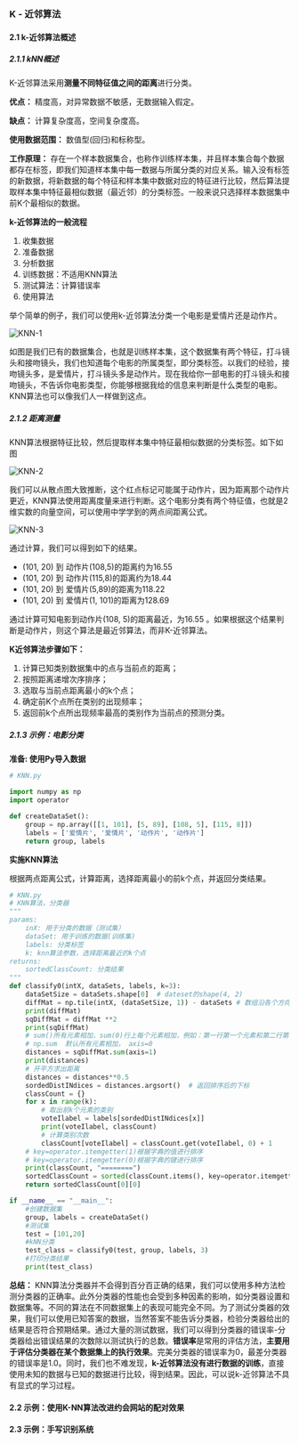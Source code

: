 ### K - 近邻算法

#### 2.1 k-近邻算法概述

##### 2.1.1 kNN概述

K-近邻算法采用**测量不同特征值之间的距离**进行分类。

**优点：** 精度高，对异常数据不敏感，无数据输入假定。

**缺点：** 计算复杂度高，空间复杂度高。

**使用数据范围：** 数值型(回归)和标称型。

**工作原理：** 存在一个样本数据集合，也称作训练样本集，并且样本集合每个数据都存在标签，即我们知道样本集中每一数据与所属分类的对应关系。输入没有标签的新数据，将新数据的每个特征和样本集中数据对应的特征进行比较，然后算法提取样本集中特征最相似数据（最近邻）的分类标签。一般来说只选择样本数据集中前K个最相似的数据。

**k-近邻算法的一般流程**

1. 收集数据
2. 准备数据
3. 分析数据
4. 训练数据：不适用KNN算法
5. 测试算法：计算错误率
6. 使用算法



举个简单的例子，我们可以使用k-近邻算法分类一个电影是爱情片还是动作片。

![KNN-1](/home/fanzone/Documents/ReadingNotes/MachineLearning/KNN-1.png)

如图是我们已有的数据集合，也就是训练样本集，这个数据集有两个特征，打斗镜头和接吻镜头，我们也知道每个电影的所属类型，即分类标签。以我们的经验，接吻镜头多，是爱情片，打斗镜头多是动作片。现在我给你一部电影的打斗镜头和接吻镜头，不告诉你电影类型，你能够根据我给的信息来判断是什么类型的电影。KNN算法也可以像我们人一样做到这点。

##### 2.1.2 距离测量

KNN算法根据特征比较，然后提取样本集中特征最相似数据的分类标签。如下如图

![KNN-2](/home/fanzone/Documents/ReadingNotes/MachineLearning/KNN-2.jpg)

我们可以从散点图大致推断，这个红点标记可能属于动作片，因为距离那个动作片更近，KNN算法使用距离度量来进行判断。这个电影分类有两个特征值，也就是2维实数的向量空间，可以使用中学学到的两点间距离公式。

![KNN-3](/home/fanzone/Documents/ReadingNotes/MachineLearning/KNN-3.jpg)

通过计算，我们可以得到如下的结果。

- (101, 20) 到 动作片(108,5)的距离约为16.55
- (101, 20) 到 动作片(115,8)的距离约为18.44
- (101, 20) 到 爱情片(5,89)的距离为118.22
- (101, 20) 到 爱情片(1, 101)的距离为128.69

通过计算可知电影到动作片(108, 5)的距离最近，为16.55 。如果根据这个结果判断是动作片，则这个算法是最近邻算法，而非K-近邻算法。

**K近邻算法步骤如下：**

1. 计算已知类别数据集中的点与当前点的距离；
2. 按照距离递增次序排序；
3. 选取与当前点距离最小的k个点；
4. 确定前K个点所在类别的出现频率；
5.  返回前k个点所出现频率最高的类别作为当前点的预测分类。



##### 2.1.3 示例：电影分类

**准备: 使用Py导入数据**

```python
# KNN.py

import numpy as np 
import operator

def createDataSet():
    group = np.array([[1, 101], [5, 89], [108, 5], [115, 8]])
    labels = ['爱情片', '爱情片', '动作片', '动作片']
    return group, labels

```

**实施KNN算法**

根据两点距离公式，计算距离，选择距离最小的前k个点，并返回分类结果。

```python
# KNN.py
# KNN算法，分类器
"""
params:
	inX: 用于分类的数据（测试集）
	dataSet: 用于训练的数据(训练集)
	labels: 分类标签
	k: knn算法参数，选择距离最近的k个点
returns:
	sortedClassCount: 分类结果
"""
def classify0(intX, dataSets, labels, k=3):
    dataSetSize = dataSets.shape[0]  # dateset的shape(4, 2)
    diffMat = np.tile(intX, (dataSetSize, 1)) - dataSets # 数组沿各个方向复制, 在列方向重复intX1次，在行向量重复intX共dataSetSize次, 并计算差值
    print(diffMat)
    sqDiffMat = diffMat **2
    print(sqDiffMat)
    # sum()所有元素相加，sum(0)行上每个元素相加，例如：第一行第一个元素和第二行第一个元素+第三行第一列元素为第一个结果，sum(1)列上每个元素相加，第一行所有列相加为第一个结果
    # np.sum  默认所有元素相加， axis=0 
    distances = sqDiffMat.sum(axis=1)
    print(distances)
    # 开平方求出距离
    distances = distances**0.5
    sordedDistINdices = distances.argsort()  # 返回排序后的下标
    classCount = {}
    for x in range(k):
        # 取出前k个元素的类别
        voteIlabel = labels[sordedDistINdices[x]]
        print(voteIlabel, classCount)
        # 计算类别次数
        classCount[voteIlabel] = classCount.get(voteIlabel, 0) + 1
    # key=operator.itemgetter(1)根据字典的值进行排序
    # key=operator.itemgetter(0)根据字典的键进行排序
    print(classCount, "========")
    sortedClassCount = sorted(classCount.items(), key=operator.itemgetter(1), reverse=True)
    return sortedClassCount[0][0]

if __name__ == "__main__":
    #创建数据集
    group, labels = createDataSet()
    #测试集
    test = [101,20]
    #kNN分类
    test_class = classify0(test, group, labels, 3)
    #打印分类结果
    print(test_class)
```

**总结：**
KNN算法分类器并不会得到百分百正确的结果，我们可以使用多种方法检测分类器的正确率。此外分类器的性能也会受到多种因素的影响，如分类器设置和数据集等。不同的算法在不同数据集上的表现可能完全不同。为了测试分类器的效果，我们可以使用已知答案的数据，当然答案不能告诉分类器，检验分类器给出的结果是否符合预期结果。通过大量的测试数据，我们可以得到分类器的错误率-分类器给出错误结果的次数除以测试执行的总数。**错误率**是常用的评估方法，**主要用于评估分类器在某个数据集上的执行效果**。完美分类器的错误率为0，最差分类器的错误率是1.0。同时，我们也不难发现，**k-近邻算法没有进行数据的训练**，直接使用未知的数据与已知的数据进行比较，得到结果。因此，可以说k-近邻算法不具有显式的学习过程。

#### 2.2 示例：使用K-NN算法改进约会网站的配对效果





#### 2.3 示例：手写识别系统



